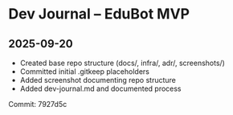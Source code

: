 # Dev Journal – EduBot MVP

## 2025-09-20
- Created base repo structure (docs/, infra/, adr/, screenshots/)
- Committed initial .gitkeep placeholders
- Added screenshot documenting repo structure
- Added dev-journal.md and documented process

Commit: 7927d5c
